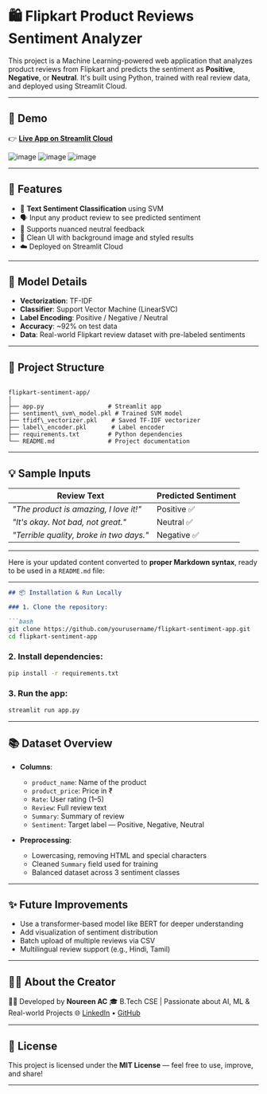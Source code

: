 
# 🛍️ Flipkart Product Reviews Sentiment Analyzer

This project is a Machine Learning-powered web application that analyzes product reviews from Flipkart and predicts the sentiment as **Positive**, **Negative**, or **Neutral**. It's built using Python, trained with real review data, and deployed using Streamlit Cloud.

---

## 🚀 Demo

👉 **[Live App on Streamlit Cloud](https://flipkart-reviews-sentiment-analysis2.streamlit.app/)**  


![image](https://github.com/user-attachments/assets/65271bee-d075-40c8-a976-fd69fabc1a1e)
![image](https://github.com/user-attachments/assets/38c6d78e-3d5a-44d9-8236-f712344da283)
![image](https://github.com/user-attachments/assets/926a7a2f-356e-42a0-a86f-68e61df888a7)



---

## 📌 Features

- 🧠 **Text Sentiment Classification** using SVM
- 🗣️ Input any product review to see predicted sentiment
- 💬 Supports nuanced neutral feedback
- 🎨 Clean UI with background image and styled results
- ☁️ Deployed on Streamlit Cloud

---

## 🧠 Model Details

- **Vectorization**: TF-IDF
- **Classifier**: Support Vector Machine (LinearSVC)
- **Label Encoding**: Positive / Negative / Neutral
- **Accuracy**: ~92% on test data
- **Data**: Real-world Flipkart review dataset with pre-labeled sentiments

---

## 📁 Project Structure

```

flipkart-sentiment-app/
│
├── app.py                  # Streamlit app
├── sentiment\_svm\_model.pkl # Trained SVM model
├── tfidf\_vectorizer.pkl    # Saved TF-IDF vectorizer
├── label\_encoder.pkl       # Label encoder
├── requirements.txt        # Python dependencies
└── README.md               # Project documentation

````

---

## 💡 Sample Inputs

| Review Text | Predicted Sentiment |
|-------------|---------------------|
| *"The product is amazing, I love it!"* | Positive ✅ |
| *"It's okay. Not bad, not great."*     | Neutral ✅ |
| *"Terrible quality, broke in two days."* | Negative ✅ |

---

Here is your updated content converted to **proper Markdown syntax**, ready to be used in a `README.md` file:

---

````markdown
## 📦 Installation & Run Locally

### 1. Clone the repository:

```bash
git clone https://github.com/yourusername/flipkart-sentiment-app.git
cd flipkart-sentiment-app
````

### 2. Install dependencies:

```bash
pip install -r requirements.txt
```

### 3. Run the app:

```bash
streamlit run app.py
```

---

## 📚 Dataset Overview

* **Columns**:

  * `product_name`: Name of the product
  * `product_price`: Price in ₹
  * `Rate`: User rating (1–5)
  * `Review`: Full review text
  * `Summary`: Summary of review
  * `Sentiment`: Target label — Positive, Negative, Neutral

* **Preprocessing**:

  * Lowercasing, removing HTML and special characters
  * Cleaned `Summary` field used for training
  * Balanced dataset across 3 sentiment classes

---

## ✨ Future Improvements

* Use a transformer-based model like BERT for deeper understanding
* Add visualization of sentiment distribution
* Batch upload of multiple reviews via CSV
* Multilingual review support (e.g., Hindi, Tamil)

---

## 🙋‍♀️ About the Creator

👩‍💻 Developed by **Noureen AC**
🎓 B.Tech CSE | Passionate about AI, ML & Real-world Projects
🌐 [LinkedIn](https://www.linkedin.com/in/noureen-ac) • [GitHub](https://github.com/Nourin04)

---

## 📄 License

This project is licensed under the **MIT License** — feel free to use, improve, and share!

---


